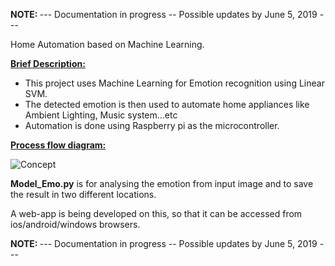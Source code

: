 <B> NOTE: </b> --- Documentation  in progress -- Possible updates by June 5, 2019 ---

<h> Home Automation based on Machine Learning. </h>

<b> <u> Brief Description: </u></b>
- This project uses Machine Learning for Emotion recognition using Linear SVM.
- The detected emotion is then used to automate home appliances like Ambient Lighting, Music system...etc
- Automation is done using Raspberry pi as the microcontroller.

<b> <u> Process flow diagram: </u> </b> 

![Concept](https://github.com/johnjaiharjose/HAML/blob/master/blockdiagram.png)



<b>Model_Emo.py</b> is for analysing the emotion from input image and to save the result in two different locations.

A web-app is being developed on this, so that it can be accessed from ios/android/windows browsers.


<B> NOTE: </b> --- Documentation  in progress -- Possible updates by June 5, 2019 ---
